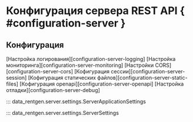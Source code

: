 # Конфигурация сервера REST API { #configuration-server }

## Конфигурация

[Настройка логирования][configuration-server-logging]
[Настройка мониторинга][configuration-server-monitoring]
[Настройки CORS][configuration-server-cors]
[Кофигурация сессии][configuration-server-session]
[Кофигурация статических файлов][configuration-server-static-files]
[Кофигурация openapi][configuration-server-openapi]
[Настройка отладки][configuration-server-debug]

::: data_rentgen.server.settings.ServerApplicationSettings

::: data_rentgen.server.settings.ServerSettings
